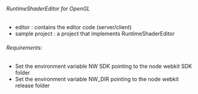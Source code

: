 ###### RuntimeShaderEditor for OpenGL
 - editor : contains the editor code (server/client)
 - sample project : a project that implements RuntimeShaderEditor

###### Requirements:
- Set the environment variable NW SDK pointing to the node webkit SDK folder
- Set the environment variable NW_DIR pointing to the node webkit release folder